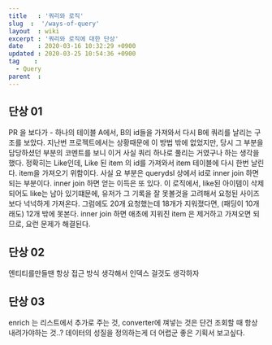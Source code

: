 ```yaml
---
title   : '쿼리와 로직' 
slug  :  '/ways-of-query'
layout  : wiki 
excerpt : '쿼리와 로직에 대한 단상'
date    : 2020-03-16 10:32:29 +0900
updated : 2020-03-25 10:54:36 +0900
tag    :
  - Query
parent  : 
---
```


## 단상 01
  PR 을 보다가 - 하나의 테이블 A에서, B의 id들을 가져와서 다시 B에 쿼리를 날리는 구조를 보았다. 지난번 프로젝트에서는 상황때문에 이 방법 밖에 없었지만, 당시 그 부분을 담당하셨던 부분의 코멘트를 보니 이거 사실 쿼리 하나로 풀리는 거였구나 하는 생각을 했다. 
  정확히는 Like인데, Like 된 item 의 id를 가져와서 item 테이블에 다시 한번 날린다. item을 가져오기 위함이다. 사실 요 부분은 querydsl 상에서 id로 inner join 하면 되는 부분이다. 
  inner join 하면 얻는 이득은 또 있다. 이 로직에서, like된 아이템이 삭제되어도 like는 남아 있기떄문에, 유저가 그 기록을 잘 못볼것을 고려해서 요청된 사이즈보다 넉넉하게 가져온다. 그럼에도 20개 요청했는데 18개가 지워졌다면, (패딩이 10개래도) 12개 밖에 못본다. 
  inner join 하면 애초에 지워진 item 은 제거하고 가져오면 되므로, 요런 문제가 해결된다. 

## 단상 02
엔티티를만들땐 항상 접근 방식 생각해서 인덱스 걸것도 생각하자

## 단상 03 

enrich 는 리스트에서 추가로 주는 것, converter에 껴넣는 것은 단건 조회할 때 항상 내려가야하는 것..? 데이터의 성질을 정의하는게 더 어렵군 좋은 기획서 보고싶다. 
